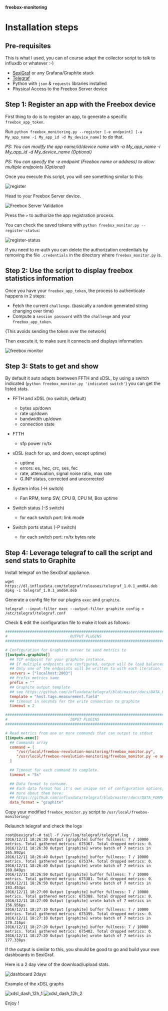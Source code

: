 **freebox-monitoring**

# Installation steps

## Pre-requisites

This is what I used, you can of course adapt the collector script to talk to influxdb or whatever :-)

- [SexiGraf](http://www.sexigraf.fr) or any Grafana/Graphite stack
- [Telegraf](https://github.com/influxdata/telegraf)
- Python with `json` & `requests` libraries installed
- Physical Access to the Freebox Server device

## Step 1: Register an app with the Freebox device

First thing to do is to register an app, to generate a specific `freebox_app_token`.

Run `python freebox_monitoring.py --register [-e endpoint] [-a My_app_name -i My_app_id -d My_device_name]` to do that.

*PS: You can modify the app name/id/device name with -a My_app_name -i My_app_id -d My_device_name (Optional)*

*PS: You can specify the -e endpoint (Freebox name or address) to allow multiple endpoints (Optional)*

Once you execute this script, you will see something similar to this:

![register](freebox_registration.png)

Head to your Freebox Server device.

![Freebox Server Validation](seximonitor_register.jpg)

Press the `>` to authorize the app registration process.

You can check the saved tokens with `python freebox_monitor.py --register-status`:

![register-status](freebox_registration_status.png)

If you need to re-auth you can delete the authorization credentials by removing the file `.credentials` in the directory where `freebox_monitor.py` is.

## Step 2: Use the script to display freebox statistics information

Once you have your `freebox_app_token`, the process to authenticate happens in 2 steps:
- Fetch the current `challenge`. (basically a random generated string changing over time)
- Compute a `session password` with the `challenge` and your `freebox_app_token`.

(This avoids sending the token over the network)

Then execute it, to make sure it connects and displays information.

![freebox monitor](freebox_monitor.png)

## Step 3: Stats to get and show

By default it auto adapts beetween FFTH and xDSL, by using a switch indicated (`python freebox_monitor.py 'indicated switch'`) you can get the listed stats.

  * FFTH and xDSL (no switch, default)
    * bytes up/down
    * rate up/down
    * bandwidth up/down
    * connection state
    
  * FTTH
    * sfp power rx/tx
  
  * xDSL (each for up, and down, except uptime)
    * uptime
    * errors: es, hec, crc, ses, fec
    * rate, attenuation, signal noise ratio, max rate
    * G.INP status, corrected and uncorrected
    
  * System infos (-H switch)
    * Fan RPM, temp SW, CPU B, CPU M, Box uptime
    
  * Switch status (-S switch)
    * for each switch port: link mode
    
  * Switch ports status (-P switch)
    * for each switch port: rx/tx bytes rate

## Step 4: Leverage telegraf to call the script and send stats to Graphite

Install telegraf on the SexiGraf appliance.

```console
wget https://dl.influxdata.com/telegraf/releases/telegraf_1.0.1_amd64.deb
dpkg -i telegraf_1.0.1_amd64.deb 
```

Generate a config file for our plugins `exec` and `graphite`.

```console
telegraf --input-filter exec --output-filter graphite config > /etc/telegraf/telegraf.conf
```

Check & edit the configuration file to make it look as follows:

```ini
###############################################################################
#                            OUTPUT PLUGINS                                   #
###############################################################################

# Configuration for Graphite server to send metrics to
[[outputs.graphite]]
  ## TCP endpoint for your graphite instance.
  ## If multiple endpoints are configured, output will be load balanced.
  ## Only one of the endpoints will be written to with each iteration.
  servers = ["localhost:2003"]
  ## Prefix metrics name
  prefix = ""
  ## Graphite output template
  ## see https://github.com/influxdata/telegraf/blob/master/docs/DATA_FORMATS_OUTPUT.md
  template = "host.tags.measurement.field"
  ## timeout in seconds for the write connection to graphite
  timeout = 2

###############################################################################
#                            INPUT PLUGINS                                    #
###############################################################################

# Read metrics from one or more commands that can output to stdout
[[inputs.exec]]
  ## Commands array
  command = [
     "/usr/local/freebox-revolution-monitoring/freebox_monitor.py",
     "/usr/local/freebox-revolution-monitoring/freebox_monitor.py -e another_freebox_address"
  ]

  ## Timeout for each command to complete.
  timeout = "5s"

  ## Data format to consume.
  ## Each data format has it's own unique set of configuration options, read
  ## more about them here:
  ## https://github.com/influxdata/telegraf/blob/master/docs/DATA_FORMATS_INPUT.md
  data_format = "graphite"
```

Copy your modified `freebox_monitor.py` script to `/usr/local/freebox-monitoring/`

Relaunch telegraf and check the logs

```console
root@sexigraf:~# tail -f /var/log/telegraf/telegraf.log
2016/12/11 18:26:30 Output [graphite] buffer fullness: 7 / 10000 metrics. Total gathered metrics: 675367. Total dropped metrics: 0.
2016/12/11 18:26:30 Output [graphite] wrote batch of 7 metrics in 165.892µs
2016/12/11 18:26:40 Output [graphite] buffer fullness: 7 / 10000 metrics. Total gathered metrics: 675374. Total dropped metrics: 0.
2016/12/11 18:26:40 Output [graphite] wrote batch of 7 metrics in 169.849µs
2016/12/11 18:26:50 Output [graphite] buffer fullness: 7 / 10000 metrics. Total gathered metrics: 675381. Total dropped metrics: 0.
2016/12/11 18:26:50 Output [graphite] wrote batch of 7 metrics in 183.453µs
2016/12/11 18:27:00 Output [graphite] buffer fullness: 7 / 10000 metrics. Total gathered metrics: 675388. Total dropped metrics: 0.
2016/12/11 18:27:00 Output [graphite] wrote batch of 7 metrics in 156.956µs
2016/12/11 18:27:10 Output [graphite] buffer fullness: 7 / 10000 metrics. Total gathered metrics: 675395. Total dropped metrics: 0.
2016/12/11 18:27:10 Output [graphite] wrote batch of 7 metrics in 170.216µs
2016/12/11 18:27:20 Output [graphite] buffer fullness: 7 / 10000 metrics. Total gathered metrics: 675402. Total dropped metrics: 0.
2016/12/11 18:27:20 Output [graphite] wrote batch of 7 metrics in 177.338µs
```

If the output is similar to this, you should be good to go and build your own dashboards in SexiGraf.

Here is a 2 day view of the download/upload stats.

![dashboard 2days](freebox_2days.png)

Example of the xDSL graphs

![xdsl_dash_12h_1](freebox_xdsl_12h_1.png)
![xdsl_dash_12h_2](freebox_xdsl_12h_2.png)

Enjoy !
